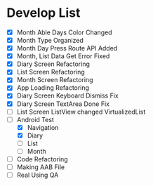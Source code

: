 # Develop List

- [x] Month Able Days Color Changed
- [x] Month Type Organized
- [x] Month Day Press Route API Added
- [x] Month, List Data Get Error Fixed
- [x] Diary Screen Refactoring
- [x] List Screen Refactoring
- [x] Month Screen Refactoring
- [x] App Loading Refactoring
- [x] Diary Screen Keyboard Dismiss Fix
- [x] Diary Screen TextArea Done Fix
- [ ] List Screen ListView changed VirtualizedList
- [ ] Android Test
  - [x] Navigation
  - [x] Diary
  - [ ] List
  - [ ] Month
- [ ] Code Refactoring
- [ ] Making AAB File
- [ ] Real Using QA
